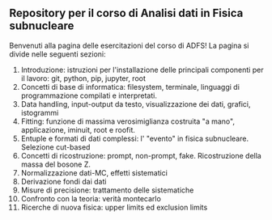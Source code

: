 ## Repository per il corso di Analisi dati in Fisica subnucleare

Benvenuti alla pagina delle esercitazioni del corso di ADFS! La pagina si divide nelle seguenti sezioni:

1) Introduzione: istruzioni per l'installazione delle principali componenti per il lavoro: git, python, pip, jupyter, root
2) Concetti di base di informatica: filesystem, terminale, linguaggi di programmazione compilati e interpretati.
3) Data handling, input-output da testo, visualizzazione dei dati, grafici, istogrammi
4) Fitting: funzione di massima verosimiglianza costruita "a mano", applicazione, iminuit, root e roofit.
5) Entuple e formati di dati complessi: l' "evento" in fisica subnucleare. Selezione cut-based
6) Concetti di ricostruzione: prompt, non-prompt, fake. Ricostruzione della massa del bosone Z.
7) Normalizzazione dati-MC, effetti sistematici
8) Derivazione fondi dai dati
9) Misure di precisione: trattamento delle sistematiche
10) Confronto con la teoria: verità montecarlo
11) Ricerche di nuova fisica: upper limits ed exclusion limits

